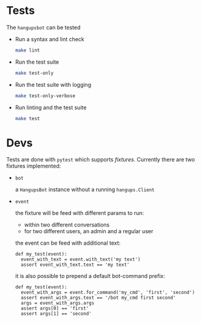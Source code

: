 # Tests

The `hangupsbot` can be tested

- Run a syntax and lint check
  ```bash
  make lint
  ```

- Run the test suite
  ```bash
  make test-only
  ```

- Run the test suite with logging
  ```bash
  make test-only-verbose
  ```

- Run linting and the test suite
  ```bash
  make test
  ```


# Devs

Tests are done with `pytest` which supports *fixtures*.
Currently there are two fixtures implemented:

- `bot`

  a `HangupsBot` instance without a running `hangups.Client`

- `event`

  the fixture will be feed with different params to run:
  - within two different conversations
  - for two different users, an admin and a regular user

  the event can be feed with additional text:
  ```
  def my_test(event):
    event_with_text = event.with_text('my text')
    assert event_with_text.text == 'my text'
  ```
  it is also possible to prepend a default bot-command prefix:
  ```
  def my_test(event):
    event_with_args = event.for_command('my_cmd', 'first', 'second')
    assert event_with_args.text == '/bot my_cmd first second'
    args = event_with_args.args
    assert args[0] == 'first'
    assert args[1] == 'second'
  ```
